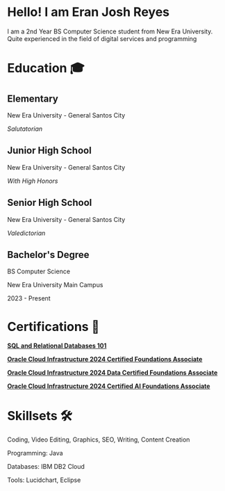 # Hello! I am Eran Josh Reyes 

I am a 2nd Year BS Computer Science student from New Era University. Quite experienced in the field of digital services and programming

# Education 🎓

<h2>Elementary</h2>

New Era University - General Santos City 



_Salutatorian_




<h2>Junior High School</h2>


New Era University - General Santos City

_With High Honors_

<h2>Senior High School</h2>

New Era University - General Santos City

_Valedictorian_


<h2>Bachelor's Degree</h2> 

BS Computer Science

New Era University Main Campus

2023 - Present



# Certifications 🏅

  
[**SQL and Relational Databases 101**](https://courses.cognitiveclass.ai/certificates/df5da1113e2f4547821e7cf21ee606fa)

[**Oracle Cloud Infrastructure 2024 Certified Foundations Associate**](https://brm-certview.oracle.com/ords/certview/ecertificate?ssn=OC5401672&trackId=OCI2024FNDCFA&key=89e40a83b3fb99a7fe849acaad361dedce554789)

[**Oracle Cloud Infrastructure 2024 Data Certified Foundations Associate**](https://brm-certview.oracle.com/ords/certview/ecertificate?ssn=OC5401672&trackId=OCI2024DCFA&key=274f819879cbefa657eca1a563dabefb8ff8a005)

[**Oracle Cloud Infrastructure 2024 Certified AI Foundations Associate**](https://brm-certview.oracle.com/ords/certview/ecertificate?ssn=OC5401672&trackId=OCI24AICFA&key=c4da96272b2c04d77709c350537ce97fe53f9dac)
  


# Skillsets 🛠️
  
Coding, Video Editing, Graphics, SEO, Writing, Content Creation


Programming: Java

Databases: IBM DB2 Cloud

Tools: Lucidchart, Eclipse




<!--
**EranJosh/EranJosh** is a ✨ _special_ ✨ repository because its `README.md` (this file) appears on your GitHub profile.

Here are some ideas to get you started:

- 🔭 I’m currently working on ...
- 🌱 I’m currently learning ...
- 👯 I’m looking to collaborate on ...
- 🤔 I’m looking for help with ...
- 💬 Ask me about ...
- 📫 How to reach me: ...
- 😄 Pronouns: ...
- ⚡ Fun fact: ...
-->
